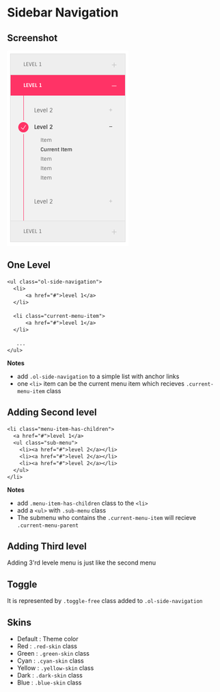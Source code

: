 # Sidebar Navigation

## Screenshot

![](../.gitbook/assets/sn-1.png)

## One Level

```text
<ul class="ol-side-navigation">
  <li>
      <a href="#">level 1</a>
  </li>

  <li class="current-menu-item">
      <a href="#">level 1</a>
  </li>

   ...
</ul>
```

**Notes**

* add `.ol-side-navigation` to a simple list with anchor links
* one `<li>` item can be the current menu item which recieves `.current-menu-item` class

## Adding Second level

```text
<li class="menu-item-has-children">
  <a href="#">level 1</a>
  <ul class="sub-menu">
    <li><a href="#">level 2</a></li>
    <li><a href="#">level 2</a></li>
    <li><a href="#">level 2</a></li>
  </ul>
</li>
```

**Notes**

* add `.menu-item-has-children` class to the `<li>`
* add a `<ul>` with `.sub-menu` class
* The submenu who contains the `.current-menu-item` will recieve `.current-menu-parent`

## Adding Third level

Adding 3'rd levele menu is just like the second menu

## Toggle

It is represented by `.toggle-free` class added to `.ol-side-navigation`

## Skins

* Default : Theme color
* Red : `.red-skin` class
* Green : `.green-skin` class
* Cyan : `.cyan-skin` class
* Yellow : `.yellow-skin` class
* Dark : `.dark-skin` class
* Blue : `.blue-skin` class

